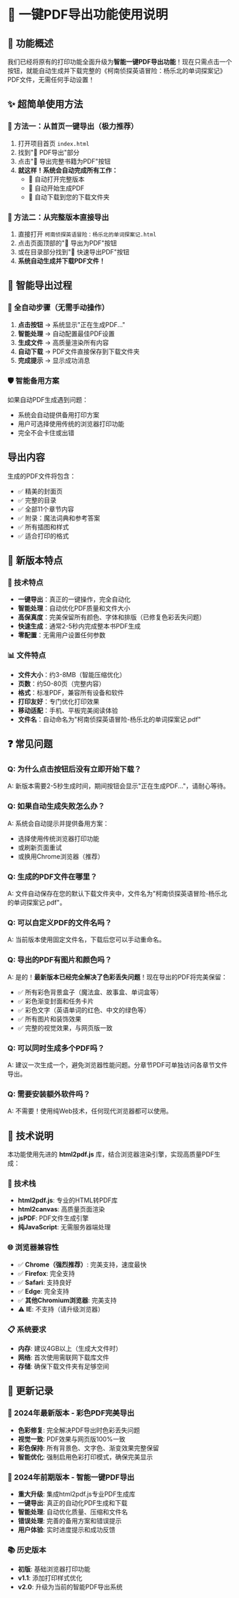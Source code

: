 # 🎉 一键PDF导出功能使用说明

## 🚀 功能概述

我们已经将原有的打印功能全面升级为**智能一键PDF导出功能**！现在只需点击一个按钮，就能自动生成并下载完整的《柯南侦探英语冒险：杨乐北的单词探案记》PDF文件，无需任何手动设置！

## ✨ 超简单使用方法

### 🎯 方法一：从首页一键导出（极力推荐）

1. 打开项目首页 `index.html`
2. 找到"📄 PDF导出"部分
3. 点击"📄 导出完整书籍为PDF"按钮
4. **就这样！系统会自动完成所有工作：**
   - 🚀 自动打开完整版本
   - 📄 自动开始生成PDF
   - 💾 自动下载到您的下载文件夹

### 🎯 方法二：从完整版本直接导出

1. 直接打开 `柯南侦探英语冒险：杨乐北的单词探案记.html`
2. 点击页面顶部的"📄 导出为PDF"按钮
3. 或在目录部分找到"📄 快速导出PDF"按钮
4. **系统自动生成并下载PDF文件！**

## 🔄 智能导出过程

### 🤖 全自动步骤（无需手动操作）

1. **点击按钮** → 系统显示"正在生成PDF..."
2. **智能处理** → 自动配置最佳PDF设置
3. **生成文件** → 高质量渲染所有内容
4. **自动下载** → PDF文件直接保存到下载文件夹
5. **完成提示** → 显示成功消息

### 🛡️ 智能备用方案

如果自动PDF生成遇到问题：
- 系统会自动提供备用打印方案
- 用户可选择使用传统的浏览器打印功能
- 完全不会卡住或出错

## 导出内容

生成的PDF文件将包含：

- ✅ 精美的封面页
- ✅ 完整的目录
- ✅ 全部11个章节内容
- ✅ 附录：魔法词典和参考答案
- ✅ 所有插图和样式
- ✅ 适合打印的格式

## 🌟 新版本特点

### 💫 技术特点
- **一键导出**：真正的一键操作，完全自动化
- **智能处理**：自动优化PDF质量和文件大小
- **高保真度**：完美保留所有颜色、字体和排版（已修复色彩丢失问题）
- **快速生成**：通常2-5秒内完成整本书PDF生成
- **零配置**：无需用户设置任何参数

### 📊 文件特点
- **文件大小**：约3-8MB（智能压缩优化）
- **页数**：约50-80页（完整内容）
- **格式**：标准PDF，兼容所有设备和软件
- **打印友好**：专门优化打印效果
- **移动适配**：手机、平板完美阅读体验
- **文件名**：自动命名为"柯南侦探英语冒险-杨乐北的单词探案记.pdf"

## ❓ 常见问题

### Q: 为什么点击按钮后没有立即开始下载？
A: 新版本需要2-5秒生成时间，期间按钮会显示"正在生成PDF..."，请耐心等待。

### Q: 如果自动生成失败怎么办？
A: 系统会自动提示并提供备用方案：
- 选择使用传统浏览器打印功能
- 或刷新页面重试
- 或换用Chrome浏览器（推荐）

### Q: 生成的PDF文件在哪里？
A: 文件自动保存在您的默认下载文件夹中，文件名为"柯南侦探英语冒险-杨乐北的单词探案记.pdf"。

### Q: 可以自定义PDF的文件名吗？
A: 当前版本使用固定文件名，下载后您可以手动重命名。

### Q: 导出的PDF有图片和颜色吗？
A: 是的！**最新版本已经完全解决了色彩丢失问题**！现在导出的PDF将完美保留：
   - ✅ 所有彩色背景盒子（魔法盒、故事盒、单词盒等）
   - ✅ 彩色渐变封面和任务卡片
   - ✅ 彩色文字（英语单词的红色、中文的绿色等）
   - ✅ 所有图片和装饰效果
   - ✅ 完整的视觉效果，与网页版一致

### Q: 可以同时生成多个PDF吗？
A: 建议一次生成一个，避免浏览器性能问题。分章节PDF可单独访问各章节文件导出。

### Q: 需要安装额外软件吗？
A: 不需要！使用纯Web技术，任何现代浏览器都可以使用。

## 🔧 技术说明

本功能使用先进的 **html2pdf.js** 库，结合浏览器渲染引擎，实现高质量PDF生成：

### 🚀 技术栈
- **html2pdf.js**: 专业的HTML转PDF库
- **html2canvas**: 高质量页面渲染
- **jsPDF**: PDF文件生成引擎
- **纯JavaScript**: 无需服务器端处理

### 🌐 浏览器兼容性
- ✅ **Chrome（强烈推荐）**: 完美支持，速度最快
- ✅ **Firefox**: 完全支持
- ✅ **Safari**: 支持良好
- ✅ **Edge**: 完全支持
- ✅ **其他Chromium浏览器**: 完美支持
- ⚠️ **IE**: 不支持（请升级浏览器）

### 📋 系统要求
- **内存**: 建议4GB以上（生成大文件时）
- **网络**: 首次使用需联网下载库文件
- **存储**: 确保下载文件夹有足够空间

## 📝 更新记录

### 🎨 2024年最新版本 - 彩色PDF完美导出
- **色彩修复**: 完全解决PDF导出时色彩丢失问题
- **视觉一致**: PDF效果与网页版100%一致
- **彩色保持**: 所有背景色、文字色、渐变效果完整保留
- **智能优化**: 强制启用色彩打印模式，确保完美显示

### 🎉 2024年前期版本 - 智能一键PDF导出
- **重大升级**: 集成html2pdf.js专业PDF生成库
- **一键导出**: 真正的自动化PDF生成和下载
- **智能处理**: 自动优化质量、压缩和文件名
- **错误处理**: 完善的备用方案和错误提示
- **用户体验**: 实时进度提示和成功反馈

### 📚 历史版本
- **初版**: 基础浏览器打印功能
- **v1.1**: 添加打印样式优化
- **v2.0**: 升级为当前的智能PDF导出系统